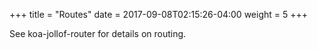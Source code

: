+++
title = "Routes"
date =  2017-09-08T02:15:26-04:00
weight = 5
+++

See koa-jollof-router for details on routing.